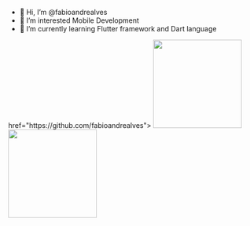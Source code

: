- 👋 Hi, I’m @fabioandrealves
- 👀 I’m interested Mobile Development
- 🌱 I’m currently learning Flutter framework and Dart language

<div>
  href="https://github.com/fabioandrealves">
  <img height="180em" src="https://github-readme-stats.vercel.app/api?username=fabioandrealves&show_icons=true&theme=highcontrast&include_all_commits=true&count_private=true"/>
  <img height="180em" src="https://github-readme-stats.vercel.app/api/top-langs?username=fabioandrealves&layout=compact&langs_count=16&theme=highcontrast&show_icons=true"/>
</div>
